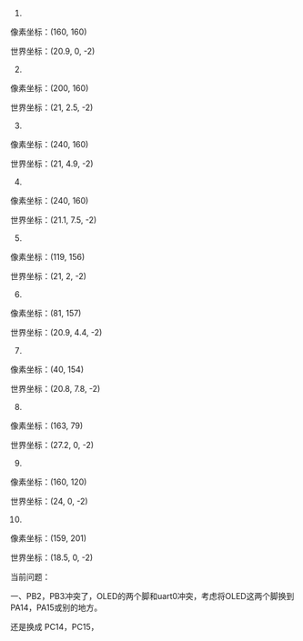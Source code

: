 1.

像素坐标：(160, 160)

世界坐标：(20.9, 0, -2)

2.

像素坐标：(200, 160)

世界坐标：(21, 2.5, -2)

3.

像素坐标：(240, 160)

世界坐标：(21, 4.9, -2)

4.

像素坐标：(240, 160)

世界坐标：(21.1, 7.5, -2)

5.

像素坐标：(119, 156)

世界坐标：(21, 2, -2)

6.

像素坐标：(81, 157)

世界坐标：(20.9, 4.4, -2)

7.

像素坐标：(40, 154)

世界坐标：(20.8, 7.8, -2)

8.

像素坐标：(163, 79)

世界坐标：(27.2, 0, -2)

9.

像素坐标：(160, 120)

世界坐标：(24, 0, -2)

10.

像素坐标：(159, 201)

世界坐标：(18.5, 0, -2)



当前问题：

一、PB2，PB3冲突了，OLED的两个脚和uart0冲突，考虑将OLED这两个脚换到PA14，PA15或别的地方。

还是换成 PC14，PC15，

